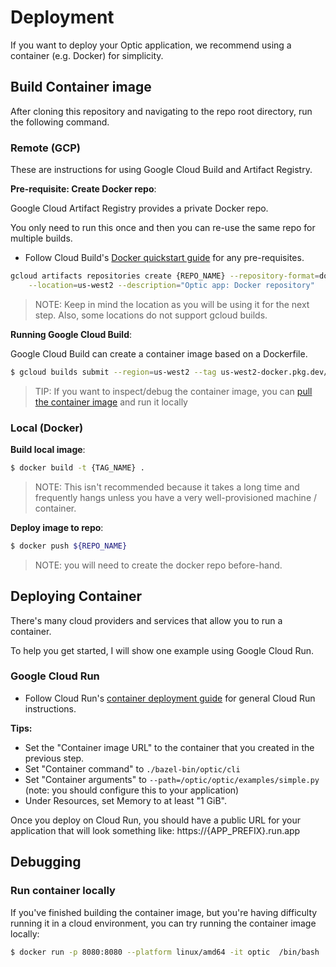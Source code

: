 # Deployment

If you want to deploy your Optic application, we recommend using a container (e.g. Docker) for simplicity.

## Build Container image

After cloning this repository and navigating to the repo root directory, run the following command.

### Remote (GCP)

These are instructions for using Google Cloud Build and Artifact Registry.

**Pre-requisite: Create Docker repo**:

Google Cloud Artifact Registry provides a private Docker repo.

You only need to run this once and then you can re-use the same repo for multiple builds.

- Follow Cloud Build's [Docker quickstart guide](https://cloud.google.com/build/docs/build-push-docker-image) for any pre-requisites.

```sh
gcloud artifacts repositories create {REPO_NAME} --repository-format=docker \
    --location=us-west2 --description="Optic app: Docker repository"
```

> NOTE: Keep in mind the location as you will be using it for the next step. Also, some locations do not support gcloud builds.

**Running Google Cloud Build**:

Google Cloud Build can create a container image based on a Dockerfile.

```sh
$ gcloud builds submit --region=us-west2 --tag us-west2-docker.pkg.dev/optic-testing-404806/optic/optic:latest
```

> TIP: If you want to inspect/debug the container image, you can [pull the container image](https://cloud.google.com/artifact-registry/docs/docker/store-docker-container-images#get-image) and run it locally

### Local (Docker)

**Build local image**:

```sh
$ docker build -t {TAG_NAME} .
```

> NOTE: This isn't recommended because it takes a long time and frequently hangs unless you have a very well-provisioned machine / container.

**Deploy image to repo**:

```sh
$ docker push ${REPO_NAME}
```

> NOTE: you will need to create the docker repo before-hand.

## Deploying Container

There's many cloud providers and services that allow you to run a container.

To help you get started, I will show one example using Google Cloud Run.

### Google Cloud Run

- Follow Cloud Run's [container deployment guide](https://cloud.google.com/run/docs/deploying) for general Cloud Run instructions.

**Tips:**

- Set the "Container image URL" to the container that you created in the previous step.
- Set "Container command" to `./bazel-bin/optic/cli`
- Set "Container arguments" to `--path=/optic/optic/examples/simple.py` (note: you should configure this to your application)
- Under Resources, set Memory to at least "1 GiB".

Once you deploy on Cloud Run, you should have a public URL for your application that will look something like: https://{APP_PREFIX}.run.app

## Debugging

### Run container locally

If you've finished building the container image, but you're having difficulty running it in a cloud environment, you can try running the container image locally:

```sh
$ docker run -p 8080:8080 --platform linux/amd64 -it optic  /bin/bash
```

